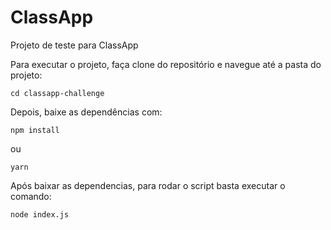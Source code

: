 # ClassApp

Projeto de teste para ClassApp

Para executar o projeto, faça clone do repositório e navegue até a pasta do projeto:

```
cd classapp-challenge
```

Depois, baixe as dependências com:
``` 
npm install 
```
ou
``` 
yarn
```

Após baixar as dependencias, para rodar o script basta executar o comando:
``` 
node index.js
```
